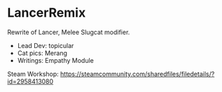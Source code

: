 # LancerRemix

Rewrite of Lancer, Melee Slugcat modifier.

* Lead Dev: topicular
* Cat pics: Merang
* Writings: Empathy Module

Steam Workshop: https://steamcommunity.com/sharedfiles/filedetails/?id=2958413080

